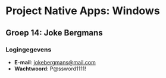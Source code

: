 # Project Native Apps: Windows

## Groep 14: Joke Bergmans

### Logingegevens

- **E-mail**: jokebergmans@mail.com
- **Wachtwoord**: P@ssword1111!